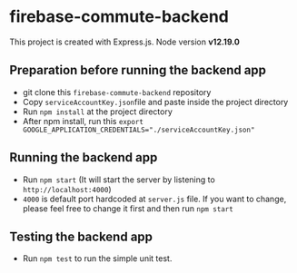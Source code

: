 # firebase-commute-backend

This project is created with Express.js. Node version **v12.19.0**

## Preparation before running the backend app
- git clone this `firebase-commute-backend` repository
- Copy `serviceAccountKey.json`file and paste inside the project directory
- Run `npm install` at the project directory
- After npm install, run this `export GOOGLE_APPLICATION_CREDENTIALS="./serviceAccountKey.json"`

## Running the backend app
- Run `npm start` (It will start the server by listening to `http://localhost:4000`) 
- `4000` is default port hardcoded at `server.js` file. If you want to change, please feel free to change it first and then run `npm start`


## Testing the backend app
- Run `npm test` to run the simple unit test.
